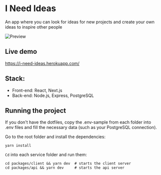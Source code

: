 # I Need Ideas

An app where you can look for ideas for new projects and create your own ideas to inspire other people

![Preview](https://i.imgur.com/jqObi8w.png)

## Live demo

https://i-need-ideas.herokuapp.com/

## Stack:

- Front-end: React, Next.js
- Back-end: Node.js, Express, PostgreSQL

## Running the project

If you don't have the dotfiles, copy the .env-sample from each folder into .env files and fill the necessary data (such as your PostgreSQL connection).

Go to the root folder and install the dependencies:

    yarn install

`Cd` into each service folder and run them:

    cd packages/client && yarn dev  # starts the client server
    cd packages/api && yarn dev     # starts the api server
